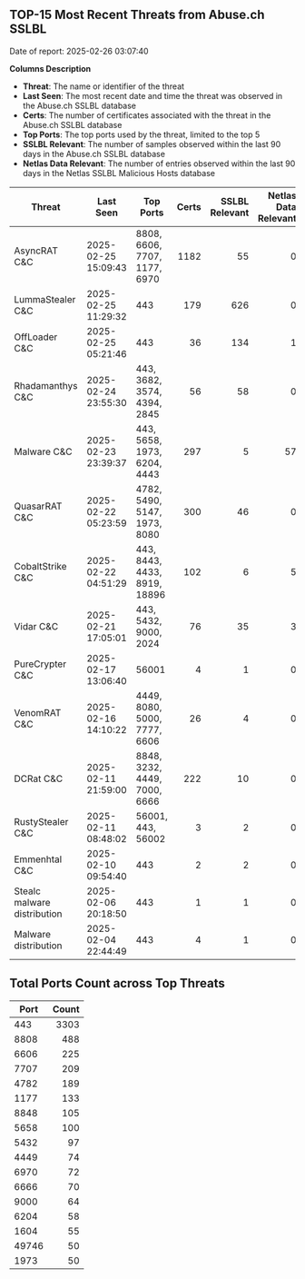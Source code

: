 ## TOP-15 Most Recent Threats from Abuse.ch SSLBL
Date of report: 2025-02-26 03:07:40

**Columns Description**
- **Threat**: The name or identifier of the threat
- **Last Seen**: The most recent date and time the threat was observed in the Abuse.ch SSLBL database
- **Certs**: The number of certificates associated with the threat in the Abuse.ch SSLBL database
- **Top Ports**: The top ports used by the threat, limited to the top 5
- **SSLBL Relevant**: The number of samples observed within the last 90 days in the Abuse.ch SSLBL database
- **Netlas Data Relevant**: The number of entries observed within the last 90 days in the Netlas SSLBL Malicious Hosts database



| Threat                     | Last Seen           | Top Ports          | Certs        | SSLBL Relevant   | Netlas Data Relevant  |
|----------------------------|---------------------|--------------------|-------------:|-----------------:|----------------------:|
| AsyncRAT C&C               | 2025-02-25 15:09:43 | 8808, 6606, 7707, 1177, 6970 | 1182 | 55 | 0 |
| LummaStealer C&C           | 2025-02-25 11:29:32 | 443 | 179 | 626 | 0 |
| OffLoader C&C              | 2025-02-25 05:21:46 | 443 | 36 | 134 | 1 |
| Rhadamanthys C&C           | 2025-02-24 23:55:30 | 443, 3682, 3574, 4394, 2845 | 56 | 58 | 0 |
| Malware C&C                | 2025-02-23 23:39:37 | 443, 5658, 1973, 6204, 4443 | 297 | 5 | 57 |
| QuasarRAT C&C              | 2025-02-22 05:23:59 | 4782, 5490, 5147, 1973, 8080 | 300 | 46 | 0 |
| CobaltStrike C&C           | 2025-02-22 04:51:29 | 443, 8443, 4433, 8919, 18896 | 102 | 6 | 5 |
| Vidar C&C                  | 2025-02-21 17:05:01 | 443, 5432, 9000, 2024 | 76 | 35 | 3 |
| PureCrypter C&C            | 2025-02-17 13:06:40 | 56001 | 4 | 1 | 0 |
| VenomRAT C&C               | 2025-02-16 14:10:22 | 4449, 8080, 5000, 7777, 6606 | 26 | 4 | 0 |
| DCRat C&C                  | 2025-02-11 21:59:00 | 8848, 3232, 4449, 7000, 6666 | 222 | 10 | 0 |
| RustyStealer C&C           | 2025-02-11 08:48:02 | 56001, 443, 56002 | 3 | 2 | 0 |
| Emmenhtal C&C              | 2025-02-10 09:54:40 | 443 | 2 | 2 | 0 |
| Stealc malware distribution | 2025-02-06 20:18:50 | 443 | 1 | 1 | 0 |
| Malware distribution       | 2025-02-04 22:44:49 | 443 | 4 | 1 | 0 |

## Total Ports Count across Top Threats
| Port       | Count      |
|------------|-----------:|
| 443 | 3303 |
| 8808 | 488 |
| 6606 | 225 |
| 7707 | 209 |
| 4782 | 189 |
| 1177 | 133 |
| 8848 | 105 |
| 5658 | 100 |
| 5432 | 97 |
| 4449 | 74 |
| 6970 | 72 |
| 6666 | 70 |
| 9000 | 64 |
| 6204 | 58 |
| 1604 | 55 |
| 49746 | 50 |
| 1973 | 50 |